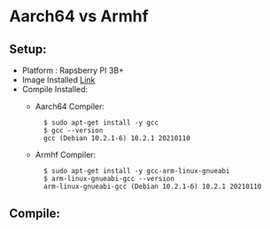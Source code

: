 # Aarch64 vs Armhf

## Setup:
- Platform : Rapsberry PI 3B+
- Image Installed [Link](https://downloads.raspberrypi.org/raspios_arm64/images/)
- Compile Installed:
    - Aarch64 Compiler:
            
            $ sudo apt-get install -y gcc
            $ gcc --version
            gcc (Debian 10.2.1-6) 10.2.1 20210110
            
    - Armhf Compiler: 

            $ sudo apt-get install -y gcc-arm-linux-gnueabi
            $ arm-linux-gnueabi-gcc --version
            arm-linux-gnueabi-gcc (Debian 10.2.1-6) 10.2.1 20210110

## Compile:









     

